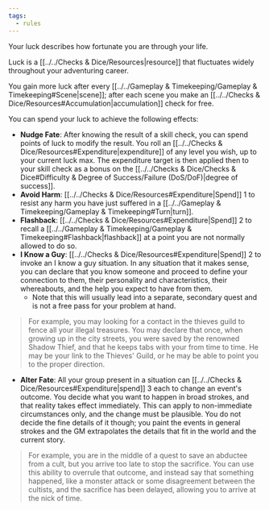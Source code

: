 ```yaml
---
tags:
  - rules
---
```


Your luck describes how fortunate you are through your life.

Luck is a [[../../Checks & Dice/Resources|resource]] that fluctuates widely throughout your adventuring career.

You gain more luck after every [[../../Gameplay & Timekeeping/Gameplay & Timekeeping#Scene|scene]]; after each scene you make an [[../../Checks & Dice/Resources#Accumulation|accumulation]] check for free.

You can spend your luck to achieve the following effects:
- **Nudge Fate**: After knowing the result of a skill check, you can spend points of luck to modify the result. You roll an [[../../Checks & Dice/Resources#Expenditure|expenditure]] of any level you wish, up to your current luck max. The expenditure target is then applied then to your skill check as a bonus on the [[../../Checks & Dice/Checks & Dice#Difficulty & Degree of Success/Failure (DoS/DoF)|degree of success]].
- **Avoid Harm**: [[../../Checks & Dice/Resources#Expenditure|Spend]] 1 to resist any harm you have just suffered in a [[../../Gameplay & Timekeeping/Gameplay & Timekeeping#Turn|turn]].
- **Flashback**: [[../../Checks & Dice/Resources#Expenditure|Spend]] 2 to recall a [[../../Gameplay & Timekeeping/Gameplay & Timekeeping#Flashback|flashback]] at a point you are not normally allowed to do so.
- **I Know a Guy**: [[../../Checks & Dice/Resources#Expenditure|Spend]] 2 to invoke an I know a guy situation. In any situation that it makes sense, you can declare that you know someone and proceed to define your connection to them, their personality and characteristics, their whereabouts, and the help you expect to have from them.
	- Note that this will usually lead into a separate, secondary quest and is not a free pass for your problem at hand.
> For example, you may looking for a contact in the thieves guild to fence all your illegal treasures. You may declare that once, when growing up in the city streets, you were saved by the renowned Shadow Thief, and that he keeps tabs with your from time to time. He may be your link to the Thieves' Guild, or he may be able to point you to the proper direction.
- **Alter Fate**: All your group present in a situation can [[../../Checks & Dice/Resources#Expenditure|spend]] 3 each to change an event's outcome. You decide what you want to happen in broad strokes, and that reality takes effect immediately. This can apply to non-immediate circumstances only, and the change must be plausible. You do not decide the fine details of it though; you paint the events in general strokes and the GM extrapolates the details that fit in the world and the current story.
> For example, you are in the middle of a quest to save an abductee from a cult, but you arrive too late to stop the sacrifice. You can use this ability to overrule that outcome, and instead say that something happened, like a monster attack or some disagreement between the cultists, and the sacrifice has been delayed, allowing you to arrive at the nick of time.

